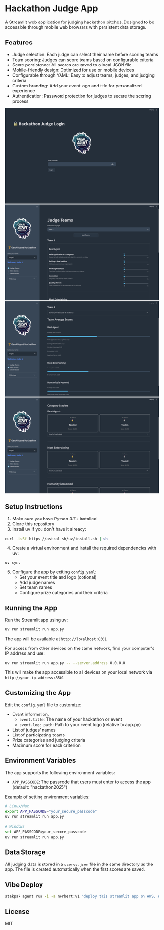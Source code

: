 # Hackathon Judge App

A Streamlit web application for judging hackathon pitches. Designed to be accessible through mobile web browsers with persistent data storage.

## Features

- Judge selection: Each judge can select their name before scoring teams
- Team scoring: Judges can score teams based on configurable criteria
- Score persistence: All scores are saved to a local JSON file
- Mobile-friendly design: Optimized for use on mobile devices
- Configurable through YAML: Easy to adjust teams, judges, and judging criteria
- Custom branding: Add your event logo and title for personalized experience
- Authentication: Password protection for judges to secure the scoring process

![Login Screenshot](assets/login.png)
![Judge App Screenshot](assets/judge.png)
![Scores Screenshot](assets/scores.png)
![Leaderboard Screenshot](assets/leaderboard.png)

## Setup Instructions

1. Make sure you have Python 3.7+ installed
2. Clone this repository
3. Install uv if you don't have it already:

```bash
curl -LsSf https://astral.sh/uv/install.sh | sh
```

4. Create a virtual environment and install the required dependencies with uv:

```bash
uv sync
```

5. Configure the app by editing `config.yaml`:
   - Set your event title and logo (optional)
   - Add judge names
   - Set team names
   - Configure prize categories and their criteria

## Running the App

Run the Streamlit app using uv:

```bash
uv run streamlit run app.py
```

The app will be available at `http://localhost:8501`

For access from other devices on the same network, find your computer's IP address and use:

```bash
uv run streamlit run app.py -- --server.address 0.0.0.0
```

This will make the app accessible to all devices on your local network via `http://your-ip-address:8501`

## Customizing the App

Edit the `config.yaml` file to customize:

- Event information:
  - `event.title`: The name of your hackathon or event
  - `event.logo_path`: Path to your event logo (relative to app.py)
- List of judges' names
- List of participating teams
- Prize categories and judging criteria
- Maximum score for each criterion

## Environment Variables

The app supports the following environment variables:

- `APP_PASSCODE`: The passcode that users must enter to access the app (default: "hackathon2025")

Example of setting environment variables:

```bash
# Linux/Mac
export APP_PASSCODE="your_secure_passcode"
uv run streamlit run app.py

# Windows
set APP_PASSCODE=your_secure_passcode
uv run streamlit run app.py
```

## Data Storage

All judging data is stored in a `scores.json` file in the same directory as the app. The file is created automatically when the first scores are saved.

## Vibe Deploy

```bash
stakpak agent run -i -a norbert:v1 "deploy this streamlit app on AWS, with TLS, and using the route53 subdomain hackjudge.stakpak.dev"
```

## License

MIT
